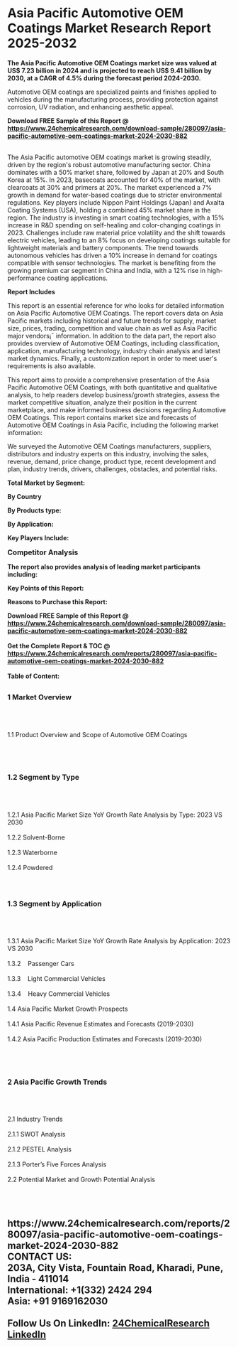 <h1>Asia Pacific Automotive OEM Coatings Market Research Report 2025-2032</h1><p><strong>The Asia Pacific Automotive OEM Coatings market size was valued at US$ 7.23 billion in 2024 and is projected to reach US$ 9.41 billion by 2030, at a CAGR of 4.5% during the forecast period 2024-2030.</strong></p><p>
</p><p>Automotive OEM coatings are specialized paints and finishes applied to vehicles during the manufacturing process, providing protection against corrosion, UV radiation, and enhancing aesthetic appeal.</p><div><b>Download FREE Sample of this Report @ 
            <a href="https://www.24chemicalresearch.com/download-sample/280097/asia-pacific-automotive-oem-coatings-market-2024-2030-882">
            https://www.24chemicalresearch.com/download-sample/280097/asia-pacific-automotive-oem-coatings-market-2024-2030-882</a></b></div><br><p>
</p><p>The Asia Pacific automotive OEM coatings market is growing steadily, driven by the region's robust automotive manufacturing sector. China dominates with a 50% market share, followed by Japan at 20% and South Korea at 15%. In 2023, basecoats accounted for 40% of the market, with clearcoats at 30% and primers at 20%. The market experienced a 7% growth in demand for water-based coatings due to stricter environmental regulations. Key players include Nippon Paint Holdings (Japan) and Axalta Coating Systems (USA), holding a combined 45% market share in the region. The industry is investing in smart coating technologies, with a 15% increase in R&amp;D spending on self-healing and color-changing coatings in 2023. Challenges include raw material price volatility and the shift towards electric vehicles, leading to an 8% focus on developing coatings suitable for lightweight materials and battery components. The trend towards autonomous vehicles has driven a 10% increase in demand for coatings compatible with sensor technologies. The market is benefiting from the growing premium car segment in China and India, with a 12% rise in high-performance coating applications.</p><p>
</p><p><strong>Report Includes</strong></p><p>
</p><p>This report is an essential reference for who looks for detailed information on Asia Pacific Automotive OEM Coatings. The report covers data on Asia Pacific markets including historical and future trends for supply, market size, prices, trading, competition and value chain as well as Asia Pacific major vendors¡¯ information. In addition to the data part, the report also provides overview of Automotive OEM Coatings, including classification, application, manufacturing technology, industry chain analysis and latest market dynamics. Finally, a customization report in order to meet user's requirements is also available.</p><p>
</p><p>This report aims to provide a comprehensive presentation of the Asia Pacific Automotive OEM Coatings, with both quantitative and qualitative analysis, to help readers develop business/growth strategies, assess the market competitive situation, analyze their position in the current marketplace, and make informed business decisions regarding Automotive OEM Coatings. This report contains market size and forecasts of Automotive OEM Coatings in Asia Pacific, including the following market information:</p><p>
We surveyed the Automotive OEM Coatings manufacturers, suppliers, distributors and industry experts on this industry, involving the sales, revenue, demand, price change, product type, recent development and plan, industry trends, drivers, challenges, obstacles, and potential risks.</p><p>
</p><p><strong>Total Market by Segment:</strong></p><p>
<strong>By Country</strong></p><p>
</p><p>
<strong>By Products type:</strong></p><p>
</p><p>
<strong>By Application:</strong></p><p>
</p><p>
<strong>Key Players Include:</strong></p><p>
</p><p>
</p><p><strong style="font-size:16px">Competitor Analysis</strong></p><p>
</p><p><strong>The report also provides analysis of leading market participants including:</strong></p><p>
</p><p>
</p><p><strong>Key Points of this Report:</strong></p><p>
</p><p>
</p><p><strong>Reasons to Purchase this Report:</strong></p><p>
</p><div><b>Download FREE Sample of this Report @ 
            <a href="https://www.24chemicalresearch.com/download-sample/280097/asia-pacific-automotive-oem-coatings-market-2024-2030-882">
            https://www.24chemicalresearch.com/download-sample/280097/asia-pacific-automotive-oem-coatings-market-2024-2030-882</a></b></div><br><div><b>Get the Complete Report & TOC @ 
            <a href="https://www.24chemicalresearch.com/reports/280097/asia-pacific-automotive-oem-coatings-market-2024-2030-882">
            https://www.24chemicalresearch.com/reports/280097/asia-pacific-automotive-oem-coatings-market-2024-2030-882</a></b></div><br>
            <b>Table of Content:</b><p><h2><span style="font-size:16px"><strong>1 Market Overview&nbsp;&nbsp; &nbsp;</strong></span></h2><br />
<br />
<p>1.1 Product Overview and Scope of Automotive OEM Coatings&nbsp;</p><br />
<br />
<h2><strong><span style="font-size:16px">1.2 Segment by Type&nbsp;&nbsp; &nbsp;</span></strong></h2><br />
<br />
<p>1.2.1 Asia Pacific Market Size YoY Growth Rate Analysis by Type: 2023 VS 2030&nbsp;&nbsp; &nbsp;<br /><br />
1.2.2 Solvent-Borne&nbsp;&nbsp; &nbsp;<br /><br />
1.2.3 Waterborne<br /><br />
1.2.4 Powdered<br /><br />
<br />
<h2><span style="font-size:16px"><strong>1.3 Segment by Application&nbsp;&nbsp;</strong></span></h2><br />
<br />
<p>1.3.1 Asia Pacific Market Size YoY Growth Rate Analysis by Application: 2023 VS 2030&nbsp;&nbsp; &nbsp;<br /><br />
1.3.2&nbsp;&nbsp; &nbsp;Passenger Cars<br /><br />
1.3.3&nbsp;&nbsp; &nbsp;Light Commercial Vehicles<br /><br />
1.3.4&nbsp;&nbsp; &nbsp;Heavy Commercial Vehicles<br /><br />
1.4 Asia Pacific Market Growth Prospects&nbsp;&nbsp; &nbsp;<br /><br />
1.4.1 Asia Pacific Revenue Estimates and Forecasts (2019-2030)&nbsp;&nbsp; &nbsp;<br /><br />
1.4.2 Asia Pacific Production Estimates and Forecasts (2019-2030)&nbsp;&nbsp;</p><br />
<br />
<h2><span style="font-size:16px"><strong>2 Asia Pacific Growth Trends&nbsp;&nbsp; &nbsp;</strong></span></h2><br />
<br />
<p>2.1 Industry Trends&nbsp;&nbsp; &nbsp;<br /><br />
2.1.1 SWOT Analysis&nbsp;&nbsp; &nbsp;<br /><br />
2.1.2 PESTEL Analysis&nbsp;&nbsp; &nbsp;<br /><br />
2.1.3 Porter&rsquo;s Five Forces Analysis&nbsp;&nbsp; &nbsp;<br /><br />
2.2 Potential Market and Growth Potential Analysis&nbsp;&nbsp; &nbsp;</p><br />
<br />
<h2><span style="font-size:1</p><div><b>Get the Complete Report & TOC @ 
            <a href="https://www.24chemicalresearch.com/reports/280097/asia-pacific-automotive-oem-coatings-market-2024-2030-882">
            https://www.24chemicalresearch.com/reports/280097/asia-pacific-automotive-oem-coatings-market-2024-2030-882</a></b></div><br><b>CONTACT US:</b><br>
            203A, City Vista, Fountain Road, Kharadi, Pune, India - 411014<br>
            International: +1(332) 2424 294<br>
            Asia: +91 9169162030 <br><br>
            Follow Us On LinkedIn: <a href="https://www.linkedin.com/company/24chemicalresearch/">24ChemicalResearch LinkedIn</a>